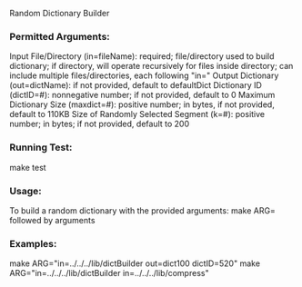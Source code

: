 Random Dictionary Builder

### Permitted Arguments:

Input File/Directory (in=fileName): required; file/directory used to build dictionary; if directory, will operate
recursively for files inside directory; can include multiple files/directories, each following "in="
Output Dictionary (out=dictName): if not provided, default to defaultDict Dictionary ID (dictID=#): nonnegative number;
if not provided, default to 0 Maximum Dictionary Size (maxdict=#): positive number; in bytes, if not provided, default
to 110KB Size of Randomly Selected Segment (k=#): positive number; in bytes; if not provided, default to 200

### Running Test:

make test

### Usage:

To build a random dictionary with the provided arguments: make ARG= followed by arguments

### Examples:

make ARG="in=../../../lib/dictBuilder out=dict100 dictID=520"
make ARG="in=../../../lib/dictBuilder in=../../../lib/compress"
